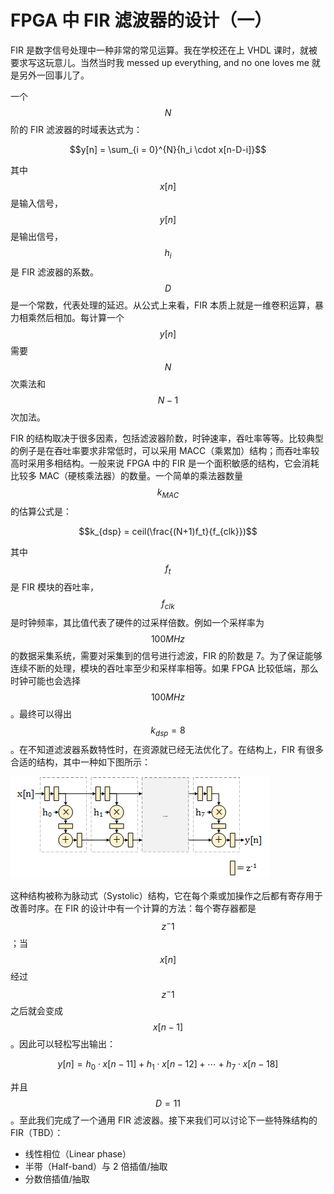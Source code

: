 # FPGA 中 FIR 滤波器的设计（一）

FIR 是数字信号处理中一种非常的常见运算。我在学校还在上 VHDL 课时，就被要求写这玩意儿。当然当时我 messed up everything, and no one loves me 就是另外一回事儿了。

一个 $$N$$ 阶的 FIR 滤波器的时域表达式为：

$$y[n] = \sum_{i = 0}^{N}{h_i \cdot x[n-D-i]}$$

其中 $$x[n]$$ 是输入信号，$$y[n]$$ 是输出信号，$$h_i$$ 是 FIR 滤波器的系数。$$D$$ 是一个常数，代表处理的延迟。从公式上来看，FIR 本质上就是一维卷积运算，暴力相乘然后相加。每计算一个 $$y[n]$$ 需要 $$N$$ 次乘法和 $$N-1$$ 次加法。

FIR 的结构取决于很多因素，包括滤波器阶数，时钟速率，吞吐率等等。比较典型的例子是在吞吐率要求非常低时，可以采用 MACC（乘累加）结构；而吞吐率较高时采用多相结构。一般来说 FPGA 中的 FIR 是一个面积敏感的结构，它会消耗比较多 MAC（硬核乘法器）的数量。一个简单的乘法器数量 $$k_{MAC}$$ 的估算公式是：

$$k_{dsp} = ceil(\frac{(N+1)f_t}{f_{clk}})$$

其中 $$f_t$$ 是 FIR 模块的吞吐率，$$f_{clk}$$ 是时钟频率，其比值代表了硬件的过采样倍数。例如一个采样率为 $$100 MHz$$ 的数据采集系统，需要对采集到的信号进行滤波，FIR 的阶数是 7。为了保证能够连续不断的处理，模块的吞吐率至少和采样率相等。如果 FPGA 比较低端，那么时钟可能也会选择 $$100 MHz$$。最终可以得出 $$k_{dsp}=8$$。在不知道滤波器系数特性时，在资源就已经无法优化了。在结构上，FIR 有很多合适的结构，其中一种如下图所示：

![脉动式 FIR](fpga-fir-1.png)

这种结构被称为脉动式（Systolic）结构，它在每个乘或加操作之后都有寄存用于改善时序。在 FIR 的设计中有一个计算的方法：每个寄存器都是 $$z^-1$$；当 $$x[n]$$ 经过 $$z^-1$$ 之后就会变成 $$x[n-1]$$。因此可以轻松写出输出：

$$y[n] = h_0 \cdot x[n-11] + h_1 \cdot x[n-12] + \cdots + h_7 \cdot x[n-18]$$

并且 $$D = 11$$。至此我们完成了一个通用 FIR 滤波器。接下来我们可以讨论下一些特殊结构的 FIR（TBD）：

- 线性相位（Linear phase）
- 半带（Half-band）与 2 倍插值/抽取
- 分数倍插值/抽取
